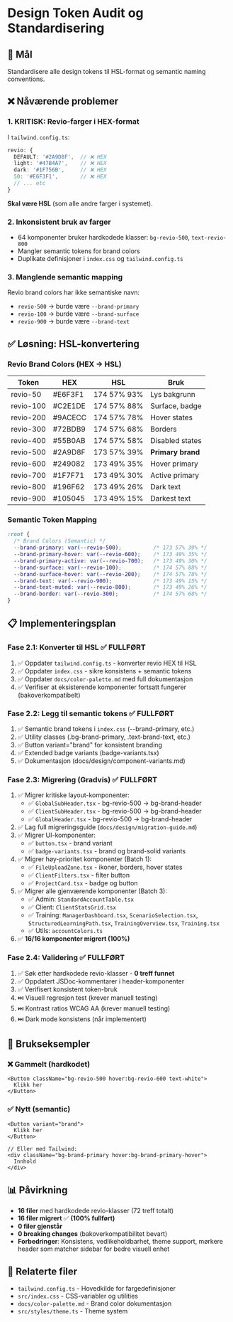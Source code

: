 # Design Token Audit og Standardisering

## 🎯 Mål
Standardisere alle design tokens til HSL-format og semantic naming conventions.

## ❌ Nåværende problemer

### 1. **KRITISK: Revio-farger i HEX-format**
I `tailwind.config.ts`:
```typescript
revio: {
  DEFAULT: '#2A9D8F',  // ❌ HEX
  light: '#47B4A7',    // ❌ HEX
  dark: '#1F756B',     // ❌ HEX
  50: '#E6F3F1',       // ❌ HEX
  // ... etc
}
```

**Skal være HSL** (som alle andre farger i systemet).

### 2. **Inkonsistent bruk av farger**
- 64 komponenter bruker hardkodede klasser: `bg-revio-500`, `text-revio-800`
- Mangler semantic tokens for brand colors
- Duplikate definisjoner i `index.css` og `tailwind.config.ts`

### 3. **Manglende semantic mapping**
Revio brand colors har ikke semantiske navn:
- `revio-500` → burde være `--brand-primary`
- `revio-100` → burde være `--brand-surface`
- `revio-900` → burde være `--brand-text`

## ✅ Løsning: HSL-konvertering

### Revio Brand Colors (HEX → HSL)

| Token       | HEX       | HSL               | Bruk                |
|-------------|-----------|-------------------|---------------------|
| revio-50    | #E6F3F1   | 174 57% 93%       | Lys bakgrunn        |
| revio-100   | #C2E1DE   | 174 57% 88%       | Surface, badge      |
| revio-200   | #9ACECC   | 174 57% 78%       | Hover states        |
| revio-300   | #72BDB9   | 174 57% 68%       | Borders             |
| revio-400   | #55B0AB   | 174 57% 58%       | Disabled states     |
| revio-500   | #2A9D8F   | 173 57% 39%       | **Primary brand**   |
| revio-600   | #249082   | 173 49% 35%       | Hover primary       |
| revio-700   | #1F7F71   | 173 49% 30%       | Active primary      |
| revio-800   | #196F62   | 173 49% 26%       | Dark text           |
| revio-900   | #105045   | 173 49% 15%       | Darkest text        |

### Semantic Token Mapping

```css
:root {
  /* Brand Colors (Semantic) */
  --brand-primary: var(--revio-500);          /* 173 57% 39% */
  --brand-primary-hover: var(--revio-600);    /* 173 49% 35% */
  --brand-primary-active: var(--revio-700);   /* 173 49% 30% */
  --brand-surface: var(--revio-100);          /* 174 57% 88% */
  --brand-surface-hover: var(--revio-200);    /* 174 57% 78% */
  --brand-text: var(--revio-900);             /* 173 49% 15% */
  --brand-text-muted: var(--revio-800);       /* 173 49% 26% */
  --brand-border: var(--revio-300);           /* 174 57% 68% */
}
```

## 📋 Implementeringsplan

### Fase 2.1: Konverter til HSL ✅ FULLFØRT
1. ✅ Oppdater `tailwind.config.ts` - konverter revio HEX til HSL
2. ✅ Oppdater `index.css` - sikre konsistens + semantic tokens
3. ✅ Oppdater `docs/color-palette.md` med full dokumentasjon
4. ✅ Verifiser at eksisterende komponenter fortsatt fungerer (bakoverkompatibelt)

### Fase 2.2: Legg til semantic tokens ✅ FULLFØRT
1. ✅ Semantic brand tokens i `index.css` (--brand-primary, etc.)
2. ✅ Utility classes (.bg-brand-primary, .text-brand-text, etc.)
3. ✅ Button variant="brand" for konsistent branding
4. ✅ Extended badge variants (badge-variants.tsx)
5. ✅ Dokumentasjon (docs/design/component-variants.md)

### Fase 2.3: Migrering (Gradvis) ✅ FULLFØRT
1. ✅ Migrer kritiske layout-komponenter:
   - ✅ `GlobalSubHeader.tsx` - bg-revio-500 → bg-brand-header
   - ✅ `ClientSubHeader.tsx` - bg-revio-500 → bg-brand-header
   - ✅ `GlobalHeader.tsx` - bg-revio-500 → bg-brand-header
2. ✅ Lag full migreringsguide (`docs/design/migration-guide.md`)
3. ✅ Migrer UI-komponenter:
   - ✅ `button.tsx` - brand variant
   - ✅ `badge-variants.tsx` - brand og brand-solid variants
4. ✅ Migrer høy-prioritet komponenter (Batch 1):
   - ✅ `FileUploadZone.tsx` - ikoner, borders, hover states
   - ✅ `ClientFilters.tsx` - filter button
   - ✅ `ProjectCard.tsx` - badge og button
5. ✅ Migrer alle gjenværende komponenter (Batch 3):
   - ✅ Admin: `StandardAccountTable.tsx`
   - ✅ Client: `ClientStatsGrid.tsx`
   - ✅ Training: `ManagerDashboard.tsx`, `ScenarioSelection.tsx`, `StructuredLearningPath.tsx`, `TrainingOverview.tsx`, `Training.tsx`
   - ✅ Utils: `accountColors.ts`
6. ✅ **16/16 komponenter migrert (100%)**

### Fase 2.4: Validering ✅ FULLFØRT
1. ✅ Søk etter hardkodede revio-klasser - **0 treff funnet**
2. ✅ Oppdatert JSDoc-kommentarer i header-komponenter
3. ✅ Verifisert konsistent token-bruk
4. ⏭️ Visuell regresjon test (krever manuell testing)
5. ⏭️ Kontrast ratios WCAG AA (krever manuell testing)
6. ⏭️ Dark mode konsistens (når implementert)

## 🎨 Brukseksempler

### ❌ Gammelt (hardkodet)
```tsx
<Button className="bg-revio-500 hover:bg-revio-600 text-white">
  Klikk her
</Button>
```

### ✅ Nytt (semantic)
```tsx
<Button variant="brand">
  Klikk her
</Button>

// Eller med Tailwind:
<div className="bg-brand-primary hover:bg-brand-primary-hover">
  Innhold
</div>
```

## 📊 Påvirkning

- **16 filer** med hardkodede revio-klasser (72 treff totalt)
- **16 filer migrert** ✅ **(100% fullført)**
- **0 filer gjenstår**
- **0 breaking changes** (bakoverkompatibilitet bevart)
- **Forbedringer**: Konsistens, vedlikeholdbarhet, theme support, mørkere header som matcher sidebar for bedre visuell enhet

## 🔗 Relaterte filer

- `tailwind.config.ts` - Hovedkilde for fargedefinisjoner
- `src/index.css` - CSS-variabler og utilities
- `docs/color-palette.md` - Brand color dokumentasjon
- `src/styles/theme.ts` - Theme system
